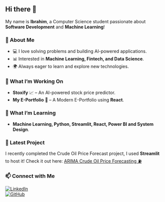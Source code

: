 ## Hi there 👋
 
My name is **Ibrahim**, a Computer Science student passionate about **Software Development** and **Machine Learning**!   

### 🔬 About Me  
- 💻 I love solving problems and building AI-powered applications.  
- 📊 Interested in **Machine Learning, Fintech, and Data Science**.  
- 🌍 Always eager to learn and explore new technologies.  

### 🔭 What I’m Working On  
- **Stoxify** 📈 – An AI-powered stock price predictor.  
- **My E-Portfolio** 📒 – A Modern E-Portfolio using **React**.  

### 🌱 What I’m Learning  
- **Machine Learning, Python, Streamlit, React, Power BI and System Design**.  

### 🚀 Latest Project  
I recently completed the Crude Oil Price Forecast project, I used **Streamlit** to host it!
Check it out here: [ARIMA Crude Oil Price Forecasting ⛽](https://crude-oil-forecast.streamlit.app/)  

### 📫 Connect with Me  
[![LinkedIn](https://img.shields.io/badge/LinkedIn-Connect-blue?style=flat&logo=linkedin)](in/ibrahim-abouzahr-dev)  
[![GitHub](https://img.shields.io/badge/GitHub-Follow-black?style=flat&logo=github)](https://github.com/ibraAbouZahr)  


<!--
**ibraAbouZahr/ibraAbouZahr** is a ✨ _special_ ✨ repository because its `README.md` (this file) appears on your GitHub profile.

Here are some ideas to get you started:

- 🔭 I’m currently working on ...
- 🌱 I’m currently learning ...
- 👯 I’m looking to collaborate on ...
- 🤔 I’m looking for help with ...
- 💬 Ask me about ...
- 📫 How to reach me: ...
- 😄 Pronouns: ...
- ⚡ Fun fact: ...
-->
